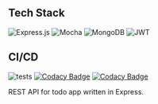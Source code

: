## Tech Stack
![Express.js](https://img.shields.io/badge/express.js-%23404d59.svg?style=for-the-badge&logo=express&logoColor=%2361DAFB)
![Mocha](https://img.shields.io/badge/-mocha-%238D6748?style=for-the-badge&logo=mocha&logoColor=white)
![MongoDB](https://img.shields.io/badge/MongoDB-%234ea94b.svg?style=for-the-badge&logo=mongodb&logoColor=white)
![JWT](https://img.shields.io/badge/JWT-black?style=for-the-badge&logo=JSON%20web%20tokens)

## CI/CD
![tests](https://github.com/simecek-m/todo-server/actions/workflows/test.yml/badge.svg)
[![Codacy Badge](https://app.codacy.com/project/badge/Grade/4300c63828ea43c2b4c7822383374bc2)](https://www.codacy.com/gh/simecek-m/todo-server/dashboard?utm_source=github.com&amp;utm_medium=referral&amp;utm_content=simecek-m/todo-server&amp;utm_campaign=Badge_Grade)
[![Codacy Badge](https://app.codacy.com/project/badge/Coverage/4300c63828ea43c2b4c7822383374bc2)](https://www.codacy.com/gh/simecek-m/todo-server/dashboard?utm_source=github.com&utm_medium=referral&utm_content=simecek-m/todo-server&utm_campaign=Badge_Coverage)

REST API for todo app written in Express.